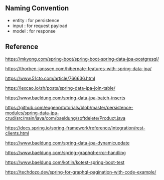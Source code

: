 
## Naming Convention

* entity : for persistence
* input : for request payload
* model : for response


## Reference

https://mkyong.com/spring-boot/spring-boot-spring-data-jpa-postgresql/

https://thorben-janssen.com/hibernate-features-with-spring-data-jpa/

https://www.51cto.com/article/766636.html

https://lexcao.io/zh/posts/spring-data-jpa-join-table/

https://www.baeldung.com/spring-data-jpa-batch-inserts

https://github.com/eugenp/tutorials/blob/master/persistence-modules/spring-data-jpa-crud/src/main/java/com/baeldung/softdelete/Product.java

https://docs.spring.io/spring-framework/reference/integration/rest-clients.html

https://www.baeldung.com/spring-data-jpa-dynamicupdate

https://www.baeldung.com/spring-graphql-error-handling

https://www.baeldung.com/kotlin/kotest-spring-boot-test

https://techdozo.dev/spring-for-graphql-pagination-with-code-example/
